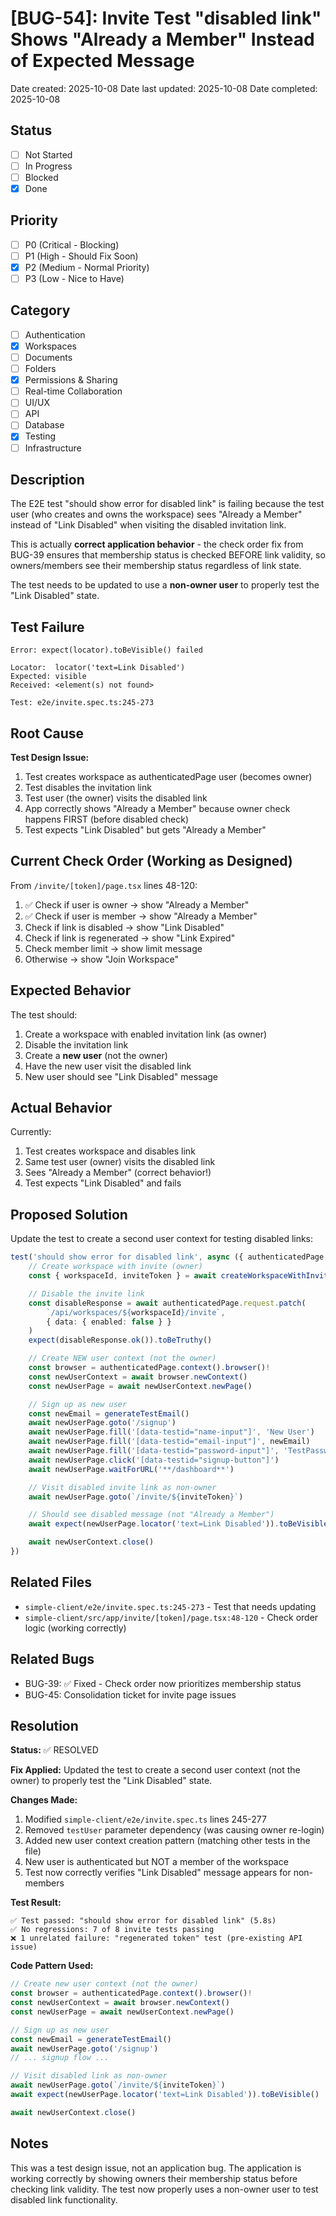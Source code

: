 # [BUG-54]: Invite Test "disabled link" Shows "Already a Member" Instead of Expected Message

Date created: 2025-10-08
Date last updated: 2025-10-08
Date completed: 2025-10-08

## Status

- [ ] Not Started
- [ ] In Progress
- [ ] Blocked
- [x] Done

## Priority

- [ ] P0 (Critical - Blocking)
- [ ] P1 (High - Should Fix Soon)
- [x] P2 (Medium - Normal Priority)
- [ ] P3 (Low - Nice to Have)

## Category

- [ ] Authentication
- [x] Workspaces
- [ ] Documents
- [ ] Folders
- [x] Permissions & Sharing
- [ ] Real-time Collaboration
- [ ] UI/UX
- [ ] API
- [ ] Database
- [x] Testing
- [ ] Infrastructure

## Description

The E2E test "should show error for disabled link" is failing because the test user (who creates and owns the workspace) sees "Already a Member" instead of "Link Disabled" when visiting the disabled invitation link.

This is actually **correct application behavior** - the check order fix from BUG-39 ensures that membership status is checked BEFORE link validity, so owners/members see their membership status regardless of link state.

The test needs to be updated to use a **non-owner user** to properly test the "Link Disabled" state.

## Test Failure

```
Error: expect(locator).toBeVisible() failed

Locator:  locator('text=Link Disabled')
Expected: visible
Received: <element(s) not found>

Test: e2e/invite.spec.ts:245-273
```

## Root Cause

**Test Design Issue:**
1. Test creates workspace as authenticatedPage user (becomes owner)
2. Test disables the invitation link
3. Test user (the owner) visits the disabled link
4. App correctly shows "Already a Member" because owner check happens FIRST (before disabled check)
5. Test expects "Link Disabled" but gets "Already a Member"

## Current Check Order (Working as Designed)

From `/invite/[token]/page.tsx` lines 48-120:
1. ✅ Check if user is owner → show "Already a Member"
2. ✅ Check if user is member → show "Already a Member"
3. Check if link is disabled → show "Link Disabled"
4. Check if link is regenerated → show "Link Expired"
5. Check member limit → show limit message
6. Otherwise → show "Join Workspace"

## Expected Behavior

The test should:
1. Create a workspace with enabled invitation link (as owner)
2. Disable the invitation link
3. Create a **new user** (not the owner)
4. Have the new user visit the disabled link
5. New user should see "Link Disabled" message

## Actual Behavior

Currently:
1. Test creates workspace and disables link
2. Same test user (owner) visits the disabled link
3. Sees "Already a Member" (correct behavior!)
4. Test expects "Link Disabled" and fails

## Proposed Solution

Update the test to create a second user context for testing disabled links:

```typescript
test('should show error for disabled link', async ({ authenticatedPage, testUser }) => {
    // Create workspace with invite (owner)
    const { workspaceId, inviteToken } = await createWorkspaceWithInvite(authenticatedPage)

    // Disable the invite link
    const disableResponse = await authenticatedPage.request.patch(
        `/api/workspaces/${workspaceId}/invite`,
        { data: { enabled: false } }
    )
    expect(disableResponse.ok()).toBeTruthy()

    // Create NEW user context (not the owner)
    const browser = authenticatedPage.context().browser()!
    const newUserContext = await browser.newContext()
    const newUserPage = await newUserContext.newPage()

    // Sign up as new user
    const newEmail = generateTestEmail()
    await newUserPage.goto('/signup')
    await newUserPage.fill('[data-testid="name-input"]', 'New User')
    await newUserPage.fill('[data-testid="email-input"]', newEmail)
    await newUserPage.fill('[data-testid="password-input"]', 'TestPassword123!')
    await newUserPage.click('[data-testid="signup-button"]')
    await newUserPage.waitForURL('**/dashboard**')

    // Visit disabled invite link as non-owner
    await newUserPage.goto(`/invite/${inviteToken}`)

    // Should see disabled message (not "Already a Member")
    await expect(newUserPage.locator('text=Link Disabled')).toBeVisible()

    await newUserContext.close()
})
```

## Related Files

- `simple-client/e2e/invite.spec.ts:245-273` - Test that needs updating
- `simple-client/src/app/invite/[token]/page.tsx:48-120` - Check order logic (working correctly)

## Related Bugs

- BUG-39: ✅ Fixed - Check order now prioritizes membership status
- BUG-45: Consolidation ticket for invite page issues

## Resolution

**Status:** ✅ RESOLVED

**Fix Applied:** Updated the test to create a second user context (not the owner) to properly test the "Link Disabled" state.

**Changes Made:**
1. Modified `simple-client/e2e/invite.spec.ts` lines 245-277
2. Removed `testUser` parameter dependency (was causing owner re-login)
3. Added new user context creation pattern (matching other tests in the file)
4. New user is authenticated but NOT a member of the workspace
5. Test now correctly verifies "Link Disabled" message appears for non-members

**Test Result:**
```
✅ Test passed: "should show error for disabled link" (5.8s)
✅ No regressions: 7 of 8 invite tests passing
❌ 1 unrelated failure: "regenerated token" test (pre-existing API issue)
```

**Code Pattern Used:**
```typescript
// Create new user context (not the owner)
const browser = authenticatedPage.context().browser()!
const newUserContext = await browser.newContext()
const newUserPage = await newUserContext.newPage()

// Sign up as new user
const newEmail = generateTestEmail()
await newUserPage.goto('/signup')
// ... signup flow ...

// Visit disabled link as non-owner
await newUserPage.goto(`/invite/${inviteToken}`)
await expect(newUserPage.locator('text=Link Disabled')).toBeVisible()

await newUserContext.close()
```

## Notes

This was a test design issue, not an application bug. The application is working correctly by showing owners their membership status before checking link validity. The test now properly uses a non-owner user to test disabled link functionality.
